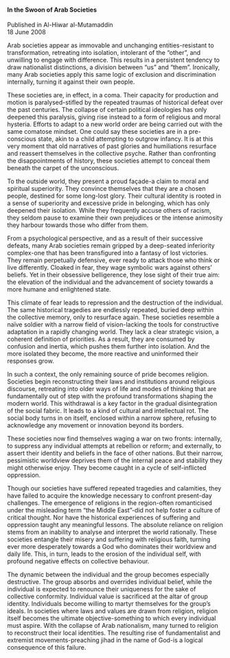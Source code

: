 <h4>In the Swoon of Arab Societies</h4>


Published in Al-Hiwar al-Mutamaddin
<br>
18 June 2008


Arab societies appear as immovable and unchanging entities-resistant to transformation, retreating into isolation, intolerant of the “other”, and unwilling to engage with difference. This results in a persistent tendency to draw nationalist distinctions, a division between “us” and “them”. Ironically, many Arab societies apply this same logic of exclusion and discrimination internally, turning it against their own people.

These societies are, in effect, in a coma. Their capacity for production and motion is paralysed-stifled by the repeated traumas of historical defeat over the past centuries. The collapse of certain political ideologies has only deepened this paralysis, giving rise instead to a form of religious and moral hysteria. Efforts to adapt to a new world order are being carried out with the same comatose mindset. One could say these societies are in a pre-conscious state, akin to a child attempting to outgrow infancy. It is at this very moment that old narratives of past glories and humiliations resurface and reassert themselves in the collective psyche. Rather than confronting the disappointments of history, these societies attempt to conceal them beneath the carpet of the unconscious.

To the outside world, they present a proud façade-a claim to moral and spiritual superiority. They convince themselves that they are a chosen people, destined for some long-lost glory. Their cultural identity is rooted in a sense of superiority and excessive pride in belonging, which has only deepened their isolation. While they frequently accuse others of racism, they seldom pause to examine their own prejudices or the intense animosity they harbour towards those who differ from them.

From a psychological perspective, and as a result of their successive defeats, many Arab societies remain gripped by a deep-seated inferiority complex-one that has been transfigured into a fantasy of lost victories. They remain perpetually defensive, ever ready to attack those who think or live differently. Cloaked in fear, they wage symbolic wars against others’ beliefs. Yet in their obsessive belligerence, they lose sight of their true aim: the elevation of the individual and the advancement of society towards a more humane and enlightened state.

This climate of fear leads to repression and the destruction of the individual. The same historical tragedies are endlessly repeated, buried deep within the collective memory, only to resurface again. These societies resemble a naïve soldier with a narrow field of vision-lacking the tools for constructive adaptation in a rapidly changing world. They lack a clear strategic vision, a coherent definition of priorities. As a result, they are consumed by confusion and inertia, which pushes them further into isolation. And the more isolated they become, the more reactive and uninformed their responses grow.

In such a context, the only remaining source of pride becomes religion. Societies begin reconstructing their laws and institutions around religious discourse, retreating into older ways of life and modes of thinking that are fundamentally out of step with the profound transformations shaping the modern world. This withdrawal is a key factor in the gradual disintegration of the social fabric. It leads to a kind of cultural and intellectual rot. The social body turns in on itself, enclosed within a narrow sphere, refusing to acknowledge any movement or innovation beyond its borders.

These societies now find themselves waging a war on two fronts: internally, to suppress any individual attempts at rebellion or reform; and externally, to assert their identity and beliefs in the face of other nations. But their narrow, pessimistic worldview deprives them of the internal peace and stability they might otherwise enjoy. They become caught in a cycle of self-inflicted oppression.

Though our societies have suffered repeated tragedies and calamities, they have failed to acquire the knowledge necessary to confront present-day challenges. The emergence of religions in the region-often romanticised under the misleading term “the Middle East”-did not help foster a culture of critical thought. Nor have the historical experiences of suffering and oppression taught any meaningful lessons. The absolute reliance on religion stems from an inability to analyse and interpret the world rationally. These societies entangle their misery and suffering with religious faith, turning ever more desperately towards a God who dominates their worldview and daily life. This, in turn, leads to the erosion of the individual self, with profound negative effects on collective behaviour.

The dynamic between the individual and the group becomes especially destructive. The group absorbs and overrides individual belief, while the individual is expected to renounce their uniqueness for the sake of collective conformity. Individual value is sacrificed at the altar of group identity. Individuals become willing to martyr themselves for the group’s ideals. In societies where laws and values are drawn from religion, religion itself becomes the ultimate objective-something to which every individual must aspire. With the collapse of Arab nationalism, many turned to religion to reconstruct their local identities. The resulting rise of fundamentalist and extremist movements-preaching jihad in the name of God-is a logical consequence of this failure.
